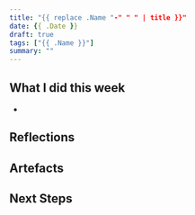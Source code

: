 ```yaml
---
title: "{{ replace .Name "-" " " | title }}"
date: {{ .Date }}
draft: true
tags: ["{{ .Name }}"]
summary: ""
---
```

## What I did this week
- 

## Reflections

## Artefacts

## Next Steps


